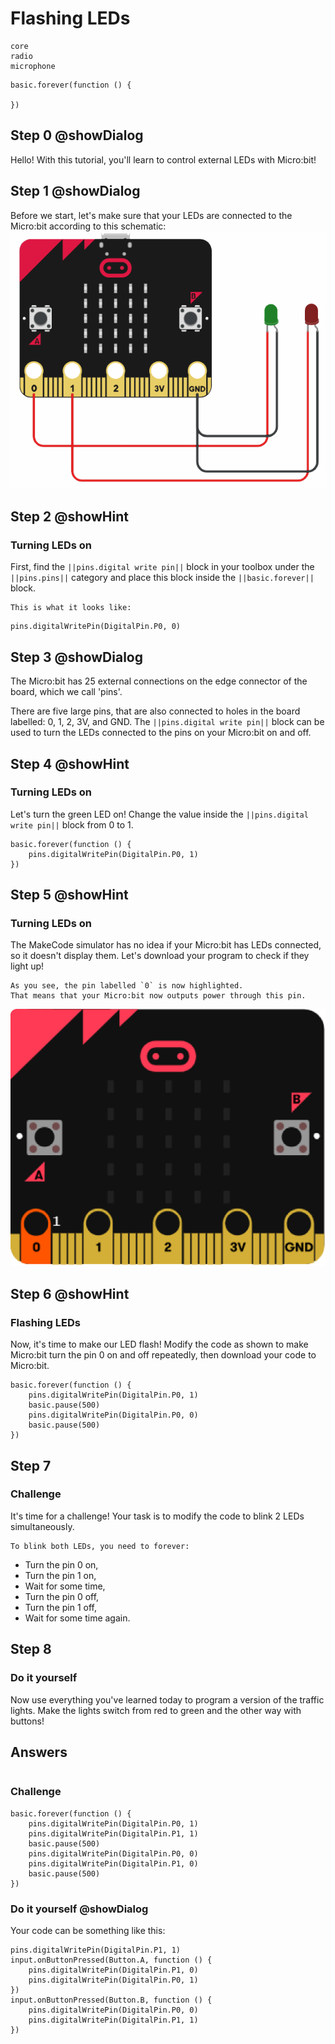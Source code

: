 # Flashing LEDs

```package
core
radio
microphone
```
```template
basic.forever(function () {
	
})
```

## Step 0 @showDialog
Hello! With this tutorial, you'll learn to control external LEDs with Micro:bit!

## Step 1 @showDialog
Before we start, let's make sure that your LEDs are connected to the Micro:bit according to this schematic:
![](https://raw.githubusercontent.com/CraftAndCode/mood-badge/master/mood%20badge%20schematic.gif)


## Step 2 @showHint
### Turning LEDs on
First, find the ``||pins.digital write pin||`` block in your toolbox under the ``||pins.pins||`` category and place this block inside the ``||basic.forever||`` block.
```hint
This is what it looks like:
```
```block
pins.digitalWritePin(DigitalPin.P0, 0)
```
## Step 3 @showDialog
The Micro:bit has 25 external connections on the edge connector of the board, which we call 'pins'.
  
There are five large pins, that are also connected to holes in the board labelled: 0, 1, 2, 3V, and GND. The ``||pins.digital write pin||`` block can be used to turn the LEDs connected to the pins on your Micro:bit on and off.

## Step 4 @showHint
### Turning LEDs on
Let's turn the green LED on! Change the value inside the ``||pins.digital write pin||`` block from 0 to 1.

```blocks
basic.forever(function () {
    pins.digitalWritePin(DigitalPin.P0, 1)
})
```

## Step 5 @showHint
### Turning LEDs on
The MakeCode simulator has no idea if your Micro:bit has LEDs connected, so it doesn't display them. Let's download your program to check if they light up!
```hint
As you see, the pin labelled `0` is now highlighted. 
That means that your Micro:bit now outputs power through this pin.
```
![](https://raw.githubusercontent.com/CraftAndCode/mood-badge/master/LED0.png)

## Step 6 @showHint
### Flashing LEDs
Now, it's time to make our LED flash! Modify the code as shown to make Micro:bit turn the pin 0 on and off repeatedly, then download your code to Micro:bit.
```blocks
basic.forever(function () {
    pins.digitalWritePin(DigitalPin.P0, 1)
    basic.pause(500)
    pins.digitalWritePin(DigitalPin.P0, 0)
    basic.pause(500)
})
```
## Step 7
### Challenge
It's time for a challenge! Your task is to modify the code to blink 2 LEDs simultaneously.
```hint
To blink both LEDs, you need to forever: 
```
* Turn the pin 0 on,
* Turn the pin 1 on,
* Wait for some time,
* Turn the pin 0 off,
* Turn the pin 1 off,
* Wait for some time again.

## Step 8
### Do it yourself
Now use everything you've learned today to program a version of the traffic lights. Make the lights switch from red to green and the other way with buttons!

## Answers
```hint
```
### Challenge
```blocks
basic.forever(function () {
    pins.digitalWritePin(DigitalPin.P0, 1)
    pins.digitalWritePin(DigitalPin.P1, 1)
    basic.pause(500)
    pins.digitalWritePin(DigitalPin.P0, 0)
    pins.digitalWritePin(DigitalPin.P1, 0)
    basic.pause(500)
})
```

### Do it yourself @showDialog
Your code can be something like this:
```blocks
pins.digitalWritePin(DigitalPin.P1, 1)
input.onButtonPressed(Button.A, function () {
    pins.digitalWritePin(DigitalPin.P1, 0)
    pins.digitalWritePin(DigitalPin.P0, 1)
})
input.onButtonPressed(Button.B, function () {
    pins.digitalWritePin(DigitalPin.P0, 0)
    pins.digitalWritePin(DigitalPin.P1, 1)
})
```


